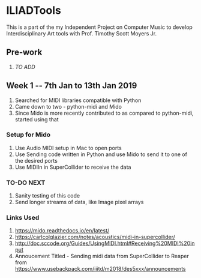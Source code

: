 # ILIADTools
This is a part of the my Independent Project on Computer Music to develop Interdisciplinary Art tools with Prof. Timothy Scott Moyers Jr.

## Pre-work

1. _TO ADD_

## Week 1 -- 7th Jan to 13th Jan 2019

1. Searched for MIDI libraries compatible with Python
2. Came down to two - python-midi and Mido
3. Since Mido is more recently contributed to as compared to python-midi, started using that

### Setup for Mido

1. Use Audio MIDI setup in Mac to open ports
2. Use Sending code written in Python and use Mido to send it to one of the desired ports
3. Use MIDIIn in SuperCollider to receive the data

### TO-DO NEXT

1. Sanity testing of this code
2. Send longer streams of data, like Image pixel arrays

### Links Used 

1. https://mido.readthedocs.io/en/latest/
2. https://carlcolglazier.com/notes/acoustics/midi-in-supercollider/
3. http://doc.sccode.org/Guides/UsingMIDI.html#Receiving%20MIDI%20input
4. Annoucement Titled - Sending midi data from SuperCollider to Reaper from https://www.usebackpack.com/iiitd/m2018/des5xxx/announcements
